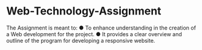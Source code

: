 # Web-Technology-Assignment
The Assignment is meant to: ● To enhance understanding in the creation of a Web development for the project. ● It provides a clear overview and outline of the program for developing a responsive website.
